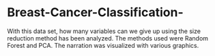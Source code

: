 # Breast-Cancer-Classification-
With this data set, how many variables can we give up using the size reduction method has been analyzed. The methods used were Random Forest and PCA. The narration was visualized with various graphics.
